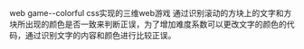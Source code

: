 web game--colorful
css实现的三维web游戏
通过识别滚动的方块上的文字和方块所出现的颜色是否一致来判断正误，为了增加难度系数可以更改文字的颜色的代码，通过识别文字的内容和颜色进行比较正误。
